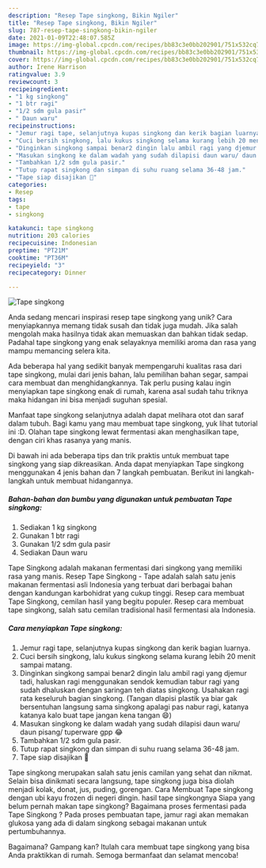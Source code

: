 ```yaml
---
description: "Resep Tape singkong, Bikin Ngiler"
title: "Resep Tape singkong, Bikin Ngiler"
slug: 787-resep-tape-singkong-bikin-ngiler
date: 2021-01-09T22:48:07.585Z
image: https://img-global.cpcdn.com/recipes/bb83c3e0bb202901/751x532cq70/tape-singkong-foto-resep-utama.jpg
thumbnail: https://img-global.cpcdn.com/recipes/bb83c3e0bb202901/751x532cq70/tape-singkong-foto-resep-utama.jpg
cover: https://img-global.cpcdn.com/recipes/bb83c3e0bb202901/751x532cq70/tape-singkong-foto-resep-utama.jpg
author: Irene Harrison
ratingvalue: 3.9
reviewcount: 3
recipeingredient:
- "1 kg singkong"
- "1 btr ragi"
- "1/2 sdm gula pasir"
- " Daun waru"
recipeinstructions:
- "Jemur ragi tape, selanjutnya kupas singkong dan kerik bagian luarnya."
- "Cuci bersih singkong, lalu kukus singkong selama kurang lebih 20 menit sampai matang."
- "Dinginkan singkong sampai benar2 dingin lalu ambil ragi yang djemur tadi, haluskan ragi menggunakan sendok kemudian tabur ragi yang sudah dhaluskan dengan saringan teh diatas singkong. Usahakan ragi rata keseluruh bagian singkong. (Tangan dlapisi plastik ya biar gak bersentuhan langsung sama singkong apalagi pas nabur ragi, katanya katanya kalo buat tape jangan kena tangan 😄)"
- "Masukan singkong ke dalam wadah yang sudah dilapisi daun waru/ daun pisang/ tuperware gpp 😂"
- "Tambahkan 1/2 sdm gula pasir."
- "Tutup rapat singkong dan simpan di suhu ruang selama 36-48 jam."
- "Tape siap disajikan 🤗"
categories:
- Resep
tags:
- tape
- singkong

katakunci: tape singkong 
nutrition: 203 calories
recipecuisine: Indonesian
preptime: "PT21M"
cooktime: "PT36M"
recipeyield: "3"
recipecategory: Dinner

---
```



![Tape singkong](https://img-global.cpcdn.com/recipes/bb83c3e0bb202901/751x532cq70/tape-singkong-foto-resep-utama.jpg)

Anda sedang mencari inspirasi resep tape singkong yang unik? Cara menyiapkannya memang tidak susah dan tidak juga mudah. Jika salah mengolah maka hasilnya tidak akan memuaskan dan bahkan tidak sedap. Padahal tape singkong yang enak selayaknya memiliki aroma dan rasa yang mampu memancing selera kita.

Ada beberapa hal yang sedikit banyak mempengaruhi kualitas rasa dari tape singkong, mulai dari jenis bahan, lalu pemilihan bahan segar, sampai cara membuat dan menghidangkannya. Tak perlu pusing kalau ingin menyiapkan tape singkong enak di rumah, karena asal sudah tahu triknya maka hidangan ini bisa menjadi suguhan spesial.

Manfaat tape singkong selanjutnya adalah dapat melihara otot dan saraf dalam tubuh. Bagi kamu yang mau membuat tape singkong, yuk lihat tutorial ini :D. Olahan tape singkong lewat fermentasi akan menghasilkan tape, dengan ciri khas rasanya yang manis.


Di bawah ini ada beberapa tips dan trik praktis untuk membuat tape singkong yang siap dikreasikan. Anda dapat menyiapkan Tape singkong menggunakan 4 jenis bahan dan 7 langkah pembuatan. Berikut ini langkah-langkah untuk membuat hidangannya.

<!--inarticleads1-->

##### Bahan-bahan dan bumbu yang digunakan untuk pembuatan Tape singkong:

1. Sediakan 1 kg singkong
1. Gunakan 1 btr ragi
1. Gunakan 1/2 sdm gula pasir
1. Sediakan  Daun waru


Tape Singkong adalah makanan fermentasi dari singkong yang memiliki rasa yang manis. Resep Tape Singkong - Tape adalah salah satu jenis makanan fermentasi asli Indonesia yang terbuat dari berbagai bahan dengan kandungan karbohidrat yang cukup tinggi. Resep cara membuat Tape Singkong, cemilan hasil yang begitu populer. Resep cara membuat tape singkong, salah satu cemilan tradisional hasil fermentasi ala Indonesia. 

<!--inarticleads2-->

##### Cara menyiapkan Tape singkong:

1. Jemur ragi tape, selanjutnya kupas singkong dan kerik bagian luarnya.
1. Cuci bersih singkong, lalu kukus singkong selama kurang lebih 20 menit sampai matang.
1. Dinginkan singkong sampai benar2 dingin lalu ambil ragi yang djemur tadi, haluskan ragi menggunakan sendok kemudian tabur ragi yang sudah dhaluskan dengan saringan teh diatas singkong. Usahakan ragi rata keseluruh bagian singkong. (Tangan dlapisi plastik ya biar gak bersentuhan langsung sama singkong apalagi pas nabur ragi, katanya katanya kalo buat tape jangan kena tangan 😄)
1. Masukan singkong ke dalam wadah yang sudah dilapisi daun waru/ daun pisang/ tuperware gpp 😂
1. Tambahkan 1/2 sdm gula pasir.
1. Tutup rapat singkong dan simpan di suhu ruang selama 36-48 jam.
1. Tape siap disajikan 🤗


Tape singkong merupakan salah satu jenis camilan yang sehat dan nikmat. Selain bisa dinikmati secara langsung, tape singkong juga bisa diolah menjadi kolak, donat, jus, puding, gorengan. Cara Membuat Tape singkong dengan ubi kayu frozen di negeri dingin. hasil tape singkongnya Siapa yang belum pernah makan tape singkong? Bagaimana proses fermentasi pada Tape Singkong ? Pada proses pembuatan tape, jamur ragi akan memakan glukosa yang ada di dalam singkong sebagai makanan untuk pertumbuhannya. 

Bagaimana? Gampang kan? Itulah cara membuat tape singkong yang bisa Anda praktikkan di rumah. Semoga bermanfaat dan selamat mencoba!
